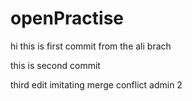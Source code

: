 # openPractise


hi this is first commit from the ali brach

this is second commit 

third edit
imitating merge conflict admin 2

